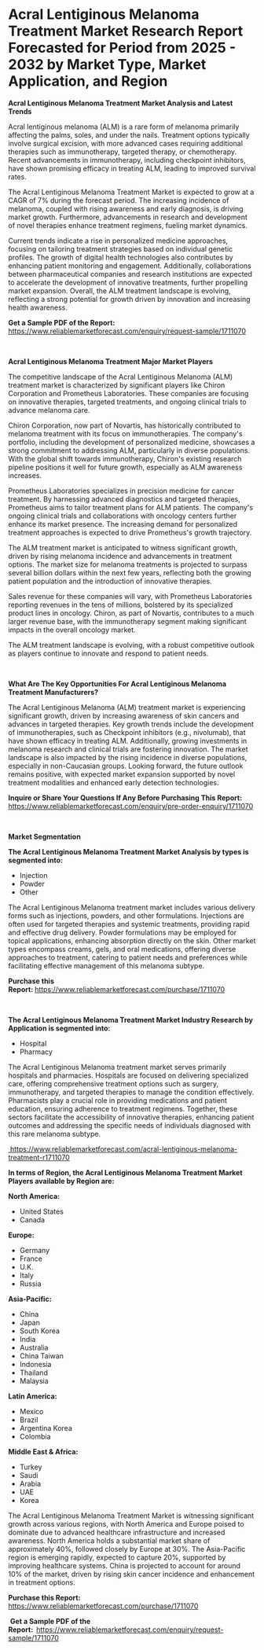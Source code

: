 <p><h1>Acral Lentiginous Melanoma Treatment Market Research Report Forecasted for Period from 2025 -  2032 by Market Type, Market Application, and Region</h1></p><p><strong>Acral Lentiginous Melanoma Treatment Market Analysis and Latest Trends</strong></p>
<p><p>Acral lentiginous melanoma (ALM) is a rare form of melanoma primarily affecting the palms, soles, and under the nails. Treatment options typically involve surgical excision, with more advanced cases requiring additional therapies such as immunotherapy, targeted therapy, or chemotherapy. Recent advancements in immunotherapy, including checkpoint inhibitors, have shown promising efficacy in treating ALM, leading to improved survival rates. </p><p>The Acral Lentiginous Melanoma Treatment Market is expected to grow at a CAGR of 7% during the forecast period. The increasing incidence of melanoma, coupled with rising awareness and early diagnosis, is driving market growth. Furthermore, advancements in research and development of novel therapies enhance treatment regimens, fueling market dynamics. </p><p>Current trends indicate a rise in personalized medicine approaches, focusing on tailoring treatment strategies based on individual genetic profiles. The growth of digital health technologies also contributes by enhancing patient monitoring and engagement. Additionally, collaborations between pharmaceutical companies and research institutions are expected to accelerate the development of innovative treatments, further propelling market expansion. Overall, the ALM treatment landscape is evolving, reflecting a strong potential for growth driven by innovation and increasing health awareness.</p></p>
<p><strong>Get a Sample PDF of the Report:&nbsp;</strong> <a href="https://www.reliablemarketforecast.com/enquiry/request-sample/1711070?utm_campaign=1890&utm_medium=2&utm_source=Github&utm_content=ia&utm_term=19042025&utm_id=acral-lentiginous-melanoma-treatment">https://www.reliablemarketforecast.com/enquiry/request-sample/1711070</a></p>
<p>&nbsp;</p>
<p><strong>Acral Lentiginous Melanoma Treatment Major Market Players</strong></p>
<p><p>The competitive landscape of the Acral Lentiginous Melanoma (ALM) treatment market is characterized by significant players like Chiron Corporation and Prometheus Laboratories. These companies are focusing on innovative therapies, targeted treatments, and ongoing clinical trials to advance melanoma care.</p><p>Chiron Corporation, now part of Novartis, has historically contributed to melanoma treatment with its focus on immunotherapies. The company's portfolio, including the development of personalized medicine, showcases a strong commitment to addressing ALM, particularly in diverse populations. With the global shift towards immunotherapy, Chiron's existing research pipeline positions it well for future growth, especially as ALM awareness increases.</p><p>Prometheus Laboratories specializes in precision medicine for cancer treatment. By harnessing advanced diagnostics and targeted therapies, Prometheus aims to tailor treatment plans for ALM patients. The company's ongoing clinical trials and collaborations with oncology centers further enhance its market presence. The increasing demand for personalized treatment approaches is expected to drive Prometheus's growth trajectory.</p><p>The ALM treatment market is anticipated to witness significant growth, driven by rising melanoma incidence and advancements in treatment options. The market size for melanoma treatments is projected to surpass several billion dollars within the next few years, reflecting both the growing patient population and the introduction of innovative therapies.</p><p>Sales revenue for these companies will vary, with Prometheus Laboratories reporting revenues in the tens of millions, bolstered by its specialized product lines in oncology. Chiron, as part of Novartis, contributes to a much larger revenue base, with the immunotherapy segment making significant impacts in the overall oncology market.</p><p>The ALM treatment landscape is evolving, with a robust competitive outlook as players continue to innovate and respond to patient needs.</p></p>
<p>&nbsp;</p>
<p><strong>What Are The Key Opportunities For Acral Lentiginous Melanoma Treatment Manufacturers?</strong></p>
<p><p>The Acral Lentiginous Melanoma (ALM) treatment market is experiencing significant growth, driven by increasing awareness of skin cancers and advances in targeted therapies. Key growth trends include the development of immunotherapies, such as Checkpoint inhibitors (e.g., nivolumab), that have shown efficacy in treating ALM. Additionally, growing investments in melanoma research and clinical trials are fostering innovation. The market landscape is also impacted by the rising incidence in diverse populations, especially in non-Caucasian groups. Looking forward, the future outlook remains positive, with expected market expansion supported by novel treatment modalities and enhanced early detection technologies.</p></p>
<p><strong>Inquire or Share Your Questions If Any Before Purchasing This Report:</strong> <a href="https://www.reliablemarketforecast.com/enquiry/pre-order-enquiry/1711070?utm_campaign=1890&utm_medium=2&utm_source=Github&utm_content=ia&utm_term=19042025&utm_id=acral-lentiginous-melanoma-treatment">https://www.reliablemarketforecast.com/enquiry/pre-order-enquiry/1711070</a></p>
<p>&nbsp;</p>
<p><strong>Market Segmentation</strong></p>
<p><strong>The Acral Lentiginous Melanoma Treatment Market Analysis by types is segmented into:</strong></p>
<p><ul><li>Injection</li><li>Powder</li><li>Other</li></ul></p>
<p><p>The Acral Lentiginous Melanoma treatment market includes various delivery forms such as injections, powders, and other formulations. Injections are often used for targeted therapies and systemic treatments, providing rapid and effective drug delivery. Powder formulations may be employed for topical applications, enhancing absorption directly on the skin. Other market types encompass creams, gels, and oral medications, offering diverse approaches to treatment, catering to patient needs and preferences while facilitating effective management of this melanoma subtype.</p></p>
<p><strong>Purchase this Report:&nbsp;</strong><a href="https://www.reliablemarketforecast.com/purchase/1711070?utm_campaign=1890&utm_medium=2&utm_source=Github&utm_content=ia&utm_term=19042025&utm_id=acral-lentiginous-melanoma-treatment">https://www.reliablemarketforecast.com/purchase/1711070</a></p>
<p>&nbsp;</p>
<p><strong>The Acral Lentiginous Melanoma Treatment Market Industry Research by Application is segmented into:</strong></p>
<p><ul><li>Hospital</li><li>Pharmacy</li></ul></p>
<p><p>The Acral Lentiginous Melanoma treatment market serves primarily hospitals and pharmacies. Hospitals are focused on delivering specialized care, offering comprehensive treatment options such as surgery, immunotherapy, and targeted therapies to manage the condition effectively. Pharmacists play a crucial role in providing medications and patient education, ensuring adherence to treatment regimens. Together, these sectors facilitate the accessibility of innovative therapies, enhancing patient outcomes and addressing the specific needs of individuals diagnosed with this rare melanoma subtype.</p></p>
<p><a href="https://www.reliablemarketforecast.com/acral-lentiginous-melanoma-treatment-r1711070?utm_campaign=1890&utm_medium=2&utm_source=Github&utm_content=ia&utm_term=19042025&utm_id=acral-lentiginous-melanoma-treatment">&nbsp;https://www.reliablemarketforecast.com/acral-lentiginous-melanoma-treatment-r1711070</a></p>
<p><strong>In terms of Region, the Acral Lentiginous Melanoma Treatment Market Players available by Region are:</strong></p>
<p>
    <p> <strong> North America: </strong>
        <ul>
            <li>United States</li>
            <li>Canada</li>
        </ul>
        </p> 
    <p> <strong> Europe: </strong>
        <ul>
            <li>Germany</li>
            <li>France</li>
            <li>U.K.</li>
            <li>Italy</li>
            <li>Russia</li>
        </ul>
        </p> 
    <p> <strong> Asia-Pacific: </strong>
        <ul>
            <li>China</li>
            <li>Japan</li>
            <li>South Korea</li>
            <li>India</li>
            <li>Australia</li>
            <li>China Taiwan</li>
            <li>Indonesia</li>
            <li>Thailand</li>
            <li>Malaysia</li>
        </ul>
        </p> 
    <p> <strong> Latin America: </strong>
        <ul>
            <li>Mexico</li>
            <li>Brazil</li>
            <li>Argentina Korea</li>
            <li>Colombia</li>
        </ul>
        </p> 
    <p> <strong> Middle East & Africa: </strong>
        <ul>
            <li>Turkey</li>
            <li>Saudi</li>
            <li>Arabia</li>
            <li>UAE</li>
            <li>Korea</li>
        </ul>
    </p>
    </p>
<p><p>The Acral Lentiginous Melanoma Treatment Market is witnessing significant growth across various regions, with North America and Europe poised to dominate due to advanced healthcare infrastructure and increased awareness. North America holds a substantial market share of approximately 40%, followed closely by Europe at 30%. The Asia-Pacific region is emerging rapidly, expected to capture 20%, supported by improving healthcare systems. China is projected to account for around 10% of the market, driven by rising skin cancer incidence and enhancement in treatment options.</p></p>
<p><strong>Purchase this Report: </strong><a href="https://www.reliablemarketforecast.com/purchase/1711070?utm_campaign=1890&utm_medium=2&utm_source=Github&utm_content=ia&utm_term=19042025&utm_id=acral-lentiginous-melanoma-treatment">https://www.reliablemarketforecast.com/purchase/1711070</a></p>
<p>&nbsp;<strong>Get a Sample PDF of the Report:&nbsp;&nbsp;</strong><a href="https://www.reliablemarketforecast.com/enquiry/request-sample/1711070?utm_campaign=1890&utm_medium=2&utm_source=Github&utm_content=ia&utm_term=19042025&utm_id=acral-lentiginous-melanoma-treatment">https://www.reliablemarketforecast.com/enquiry/request-sample/1711070</a></p>
<p><strong></strong></p>
<p><p></p><p></p><p></p></p>